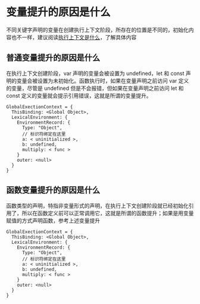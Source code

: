 # 变量提升的原因是什么

不同关键字声明的变量在创建执行上下文阶段，所存在的位置是不同的，初始化内容也不一样，建议阅读[执行上下文是什么](../执行上下文是什么/main.md)，了解具体内容

## 普通变量提升的原因是什么

在执行上下文创建阶段，var 声明的变量会被设置为 undefined，let 和 const 声明的变量会被设置为未初始化。函数执行时，如果在变量声明之前访问 var 定义的变量，尽管是 undefined 但是不会报错，但如果在变量声明之前访问 let 和 const 定义的变量就会提示引用错误，这就是所谓的变量提升。

```ts{7,8}
GlobalExectionContext = {
  ThisBinding: <Global Object>,
  LexicalEnvironment: {
    EnvironmentRecord: {
      Type: "Object",
      // 标识符绑定在这里
      a: < uninitialized >,
      b: undefined,
      multiply: < func >
    }
    outer: <null>
  }
}
```

## 函数变量提升的原因是什么

函数类型的声明，特指非变量形式的声明，在执行上下文创建阶段就已经初始化引用了，所以在函数定义前可以正常调用它，这就是所谓的函数提升；如果是用变量赋值的方式声明函数，参考上述变量提升

```ts{9}
GlobalExectionContext = {
  ThisBinding: <Global Object>,
  LexicalEnvironment: {
    EnvironmentRecord: {
      Type: "Object",
      // 标识符绑定在这里
      a: < uninitialized >,
      b: undefined,
      multiply: < func >
    }
    outer: <null>
  }
}
```

<br/>
<br/>
<br/>
<Vssue :title="$title" />
